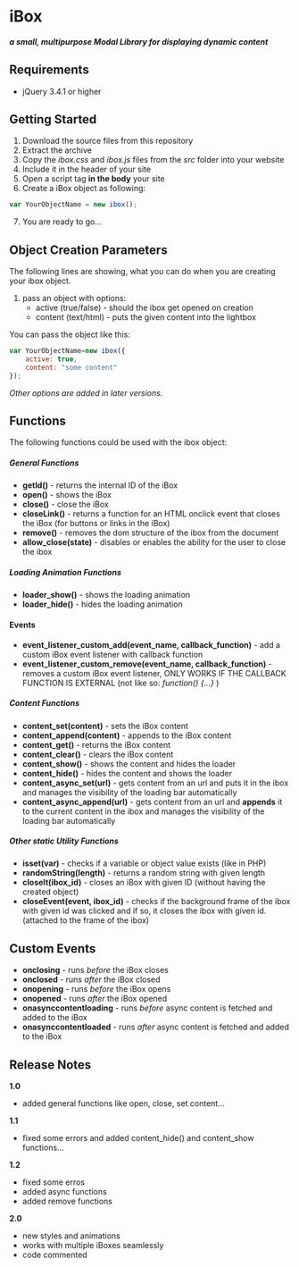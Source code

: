# **iBox**
##### a small, multipurpose Modal Library for displaying dynamic content

## Requirements
- jQuery 3.4.1 or higher

## Getting Started
1. Download the source files from this repository
2. Extract the archive
3. Copy the *ibox.css* and *ibox.js* files from the *src* folder into your website
4. Include it in the header of your site
5. Open a script tag **in the body** your site
6. Create a iBox object as following:
```javascript
var YourObjectName = new ibox();
```
7. You are ready to go...

## Object Creation Parameters
The following lines are showing, what you can do when you are creating your ibox object.

1. pass an object with options:
	- active (true/false) - should the ibox get opened on creation
	- content (text/html) - puts the given content into the lightbox

You can pass the object like this:
```javascript
var YourObjectName=new ibox({
	active: true,
	content: "some content"
});
```

*Other options are added in later versions.*

## Functions

The following functions could be used with the ibox object:
##### General Functions
- **getId()** - returns the internal ID of the iBox
- **open()** - shows the iBox
- **close()** -  close the iBox
- **closeLink()** - returns a function for an HTML onclick event that closes the iBox (for buttons or links in the iBox)
- **remove()** - removes the dom structure of the ibox from the document
- **allow_close(state)** - disables or enables the ability for the user to close the ibox
##### Loading Animation Functions
- **loader_show()** - shows the loading animation
- **loader_hide()** - hides the loading animation
#### Events
- **event_listener_custom_add(event_name, callback_function)** - add a custom iBox event listener with callback function
- **event_listener_custom_remove(event_name, callback_function)** - removes a custom iBox event listener, ONLY WORKS IF THE CALLBACK FUNCTION IS EXTERNAL (not like so: *function() {...}* )
##### Content Functions
- **content_set(content)** - sets the iBox content
- **content_append(content)** - appends to the iBox content
- **content_get()** - returns the iBox content
- **content_clear()** - clears the iBox content
- **content_show()** - shows the content and hides the loader
- **content_hide()** - hides the content and shows the loader
- **content_async_set(url)** - gets content from an url and puts it in the ibox and manages the visibility of the loading bar automatically
- **content_async_append(url)** - gets content from an url and **appends** it to the current content in the ibox and manages the visibility of the loading bar automatically
##### Other *static* Utility Functions
- **isset(var)** - checks if a variable or object value exists (like in PHP)
- **randomString(length)** - returns a random string with given length
- **closeIt(ibox_id)** - closes an iBox with given ID (without having the created object)
- **closeEvent(event, ibox_id)** - checks if the background frame of the ibox with given id was clicked and if so, it closes the ibox with given id. (attached to the frame of the ibox)

## Custom Events
- **onclosing** - runs *before* the iBox closes
- **onclosed** -  runs *after* the iBox closed
- **onopening** -  runs *before* the iBox opens
- **onopened** -  runs *after* the iBox opened
- **onasynccontentloading** - runs *before* async content is fetched and added to the iBox
- **onasynccontentloaded** - runs *after* async content is fetched and added to the iBox

## Release Notes
**1.0**
- added general functions like open, close, set content...

**1.1**
- fixed some errors and added content_hide() and content_show functions...

**1.2**
- fixed some erros
- added async functions
- added remove functions

**2.0**
- new styles and animations
- works with multiple iBoxes seamlessly
- code commented
